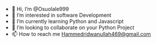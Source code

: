 - 👋 Hi, I’m @Osuolale999
- 👀 I’m interested in software Development
- 🌱 I’m currently learning Python and Javascript
- 💞️ I’m looking to collaborate on your Python Project 
- 📫 How to reach me Hammedridwanullah469@gmail.com

<!---
Osuolale999/Osuolale999 is a ✨ special ✨ repository because its `README.md` (this file) appears on your GitHub profile.
You can click the Preview link to take a look at your changes.
--->
